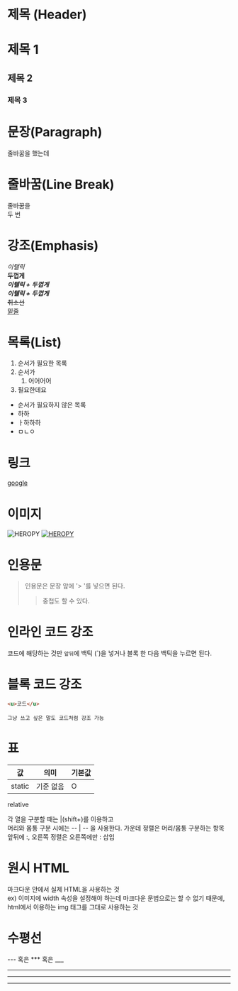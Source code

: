 # 제목 (Header)

# 제목 1
## 제목 2
### 제목 3
<!-- #개수만큼 h1~h6 태그와 동일하게 동작 -->

# 문장(Paragraph)
줄바꿈을
했는데

# 줄바꿈(Line Break)
줄바꿈을  
두 번
<!-- 2번 띄어쓰기하고 엔터 누르거나 <br> 태그를 사용하면 된다 -->

# 강조(Emphasis)
_이탤릭_  
**두껍게**  
**_이텔릭 + 두껍게_**  
_**이텔릭 + 두껍게**_  
~~취소선~~  
<u>밑줄</u>  

# 목록(List)
1. 순서가 필요한 목록
2. 순서가
      1. 어어어어 
      <!-- 2. 들여쓰기를 2번 해야 정상 작동 -->
3. 필요한데요

- 순서가 필요하지 않은 목록
- 하하
- ㅏ하하하
- ㅁㄴㅇ

# 링크
[google](google.com "구글로 이동!")

# 이미지
![HEROPY](https://heropy.blog/css/images/logo.png)
[![HEROPY](https://heropy.blog/css/images/logo.png)](https://heropy.blog)

# 인용문
> 인용문은 문장 앞에 '> '를 넣으면 된다.
> > 중첩도 할 수 있다.

# 인라인 코드 강조
코드에 해당하는 것만 `앞뒤`에 백틱 (`)을 넣거나 블록 한 다음 백틱을 누르면 된다.

# 블록 코드 강조
```html
<u>코드</u> 
```

```plaintext
그냥 쓰고 싶은 말도 코드처럼 강조 가능
```

# 표

값 | 의미 | 기본값
--|:--:|--
static | 기준 없음 | O
relative

각 열을 구분할 때는 |(shift+\)를 이용하고  
머리와 몸통 구분 시에는 -- | -- 을 사용한다.
가운데 정렬은 머리/몸통 구분하는 항목 앞뒤에 :, 오른쪽 정렬은 오른쪽에만 : 삽입


# 원시 HTML
마크다운 안에서 실제 HTML을 사용하는 것  
ex) 이미지에 width 속성을 설정해야 하는데 마크다운 문법으로는 할 수 없기 때문에, html에서 이용하는 img 태그를 그대로 사용하는 것

# 수평선
--- 혹은 *** 혹은 ___  

---
***
___

